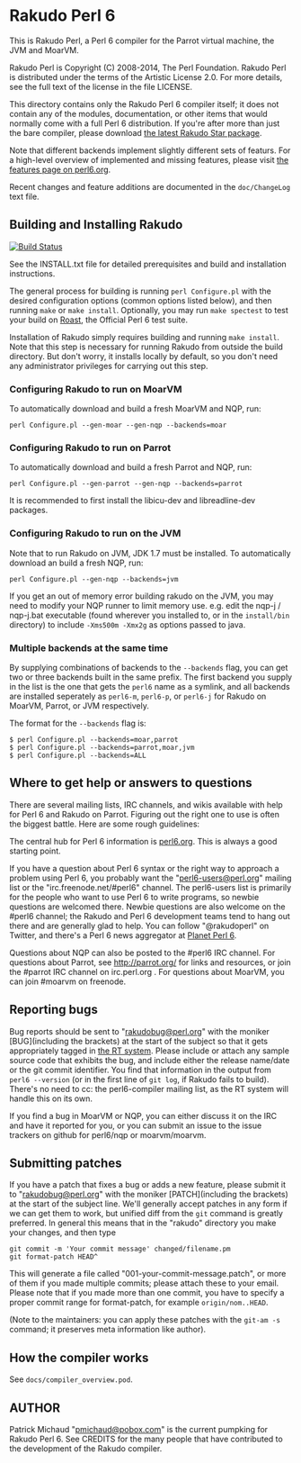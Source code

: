 # Rakudo Perl 6

This is Rakudo Perl, a Perl 6 compiler for the Parrot virtual machine,
the JVM and MoarVM.

Rakudo Perl is Copyright (C) 2008-2014, The Perl Foundation. Rakudo Perl
is distributed under the terms of the Artistic License 2.0. For more
details, see the full text of the license in the file LICENSE.

This directory contains only the Rakudo Perl 6 compiler itself; it 
does not contain any of the modules, documentation, or other items
that would normally come with a full Perl 6 distribution.  If you're
after more than just the bare compiler, please download [the latest
Rakudo Star package](http://rakudo.org/downloads/star).

Note that different backends implement slightly different sets of
featurs. For a high-level overview of implemented and missing features,
please visit [the features page on perl6.org](http://perl6.org/compilers/features).

Recent changes and feature additions are documented in the `doc/ChangeLog`
text file.

## Building and Installing Rakudo

[![Build Status](https://travis-ci.org/rakudo/rakudo.svg?branch=nom)](https://travis-ci.org/rakudo/rakudo)

See the INSTALL.txt file for detailed prerequisites and build and
installation instructions.

The general process for building is running `perl Configure.pl` with
the desired configuration options (common options listed below), and
then running `make` or `make install`. Optionally, you may run
`make spectest` to test your build on [Roast](http://github.com/perl6/roast),
the Official Perl 6 test suite.

Installation of Rakudo simply requires building and running `make install`.
Note that this step is necessary for running Rakudo from outside the build
directory. But don't worry, it installs locally by default, so you don't need
any administrator privileges for carrying out this step.

### Configuring Rakudo to run on MoarVM

To automatically download and build a fresh MoarVM and NQP, run:

    perl Configure.pl --gen-moar --gen-nqp --backends=moar

### Configuring Rakudo to run on Parrot

To automatically download and build a fresh Parrot and NQP, run:

    perl Configure.pl --gen-parrot --gen-nqp --backends=parrot

It is recommended to first install the libicu-dev and libreadline-dev packages.

### Configuring Rakudo to run on the JVM

Note that to run Rakudo on JVM, JDK 1.7 must be installed. To automatically
download an build a fresh NQP, run:

    perl Configure.pl --gen-nqp --backends=jvm

If you get an out of memory error building rakudo on the JVM, you may
need to modify your NQP runner to limit memory use. e.g. edit the
nqp-j / nqp-j.bat executable (found wherever you installed to, or in the
`install/bin` directory) to include `-Xms500m -Xmx2g` as options passed to java.

### Multiple backends at the same time

By supplying combinations of backends to the `--backends` flag, you
can get two or three backends built in the same prefix. The first
backend you supply in the list is the one that gets the `perl6` name
as a symlink, and all backends are installed seperately as
`perl6-m`, `perl6-p`, or `perl6-j` for Rakudo on
MoarVM, Parrot, or JVM respectively.

The format for the `--backends` flag is:

    $ perl Configure.pl --backends=moar,parrot
    $ perl Configure.pl --backends=parrot,moar,jvm
    $ perl Configure.pl --backends=ALL

## Where to get help or answers to questions

There are several mailing lists, IRC channels, and wikis available with
help for Perl 6 and Rakudo on Parrot. Figuring out the right one to use
is often the biggest battle. Here are some rough guidelines:

The central hub for Perl 6 information is [perl6.org](http://perl6.org/).
This is always a good starting point.

If you have a question about Perl 6 syntax or the right way to approach
a problem using Perl 6, you probably want the "perl6-users@perl.org"
mailing list or the "irc.freenode.net/#perl6" channel.  The perl6-users
list is primarily for the people who want to use Perl 6 to write
programs, so newbie questions are welcomed there.  Newbie questions
are also welcome on the #perl6 channel; the Rakudo and Perl 6
development teams tend to hang out there and are generally glad
to help.  You can follow "@rakudoperl" on Twitter, and there's
a Perl 6 news aggregator at [Planet Perl 6](http://planeteria.org/perl6/).

Questions about NQP can also be posted to the #perl6 IRC channel.
For questions about Parrot, see <http://parrot.org/> for links and
resources, or join the #parrot IRC channel on irc.perl.org .
For questions about MoarVM, you can join #moarvm on freenode.

## Reporting bugs

Bug reports should be sent to "rakudobug@perl.org" with the moniker
[BUG]\(including the brackets) at the start of the subject so that it
gets appropriately tagged in [the RT system](https://rt.perl.org/rt3/).
Please include or attach any sample source code that exhibits the bug,
and include either the release name/date or the git commit identifier.
You find that information in the output from `perl6 --version` (or in
the first line of `git log`, if Rakudo fails to build). There's no need
to cc: the perl6-compiler mailing list, as the RT system will handle
this on its own.

If you find a bug in MoarVM or NQP, you can either discuss it on the IRC
and have it reported for you, or you can submit an issue to the issue
trackers on github for perl6/nqp or moarvm/moarvm.

## Submitting patches

If you have a patch that fixes a bug or adds a new feature, please
submit it to "rakudobug@perl.org" with the moniker [PATCH]\(including
the brackets) at the start of the subject line. We'll generally accept
patches in any form if we can get them to work, but unified diff from
the `git` command is greatly preferred. In general this means that in
the "rakudo" directory you make your changes, and then type

    git commit -m 'Your commit message' changed/filename.pm
    git format-patch HEAD^

This will generate a file called "001-your-commit-message.patch", or
more of them if you made multiple commits; please attach these to your
email. Please note that if you made more than one commit, you have to
specify a proper commit range for format-patch,
for example `origin/nom..HEAD`.

(Note to the maintainers: you can apply these patches with the 
`git-am -s` command; it preserves meta information like author).

## How the compiler works

See `docs/compiler_overview.pod`.

## AUTHOR

Patrick Michaud "pmichaud@pobox.com" is the current pumpking for
Rakudo Perl 6.  See CREDITS for the many people that have contributed
to the development of the Rakudo compiler.
